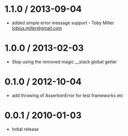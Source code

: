 
1.1.0 / 2013-09-04
==================

  * added simple error message support - Toby Miller <tobius.miller@gmail.com>

1.0.0 / 2013-02-03 
==================

  * Stop using the removed magic __stack global getter

0.1.0 / 2012-10-04 
==================

  * add throwing of AssertionError for test frameworks etc

0.0.1 / 2010-01-03
==================

  * Initial release
